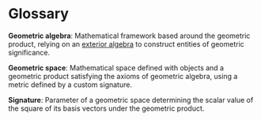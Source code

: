 # Glossary

**Geometric algebra**: Mathematical framework based around the geometric product, relying on an [exterior algebra](https://en.wikipedia.org/wiki/Exterior_algebra) to construct entities of geometric significance.

**Geometric space**: Mathematical space defined with objects and a geometric product satisfying the axioms of geometric algebra, using a metric defined by a custom signature.

**Signature**: Parameter of a geometric space determining the scalar value of the square of its basis vectors under the geometric product.
